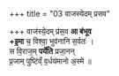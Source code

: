 +++
title = "03 वाजस्येदम् प्रसव"

+++
वाज॑स्ये॒दम् प्र॑स॒व **आ ब॑भूव  
+इ॒मा** च॒ विश्वा॒ भुव॑नानि स॒र्वतः॑ ।   
स वि॒राज॒म् **पर्ये॑ति** प्रजा॒नन्  
प्र॒जाम् पुष्टि॑व्ँ व॒र्धय॑मानो अ॒स्मे  ॥